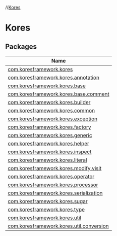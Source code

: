 //[Kores](index.md)

# Kores

## Packages

| Name |
|---|
| [com.koresframework.kores](-kores/com.koresframework.kores/index.md) |
| [com.koresframework.kores.annotation](-kores/com.koresframework.kores.annotation/index.md) |
| [com.koresframework.kores.base](-kores/com.koresframework.kores.base/index.md) |
| [com.koresframework.kores.base.comment](-kores/com.koresframework.kores.base.comment/index.md) |
| [com.koresframework.kores.builder](-kores/com.koresframework.kores.builder/index.md) |
| [com.koresframework.kores.common](-kores/com.koresframework.kores.common/index.md) |
| [com.koresframework.kores.exception](-kores/com.koresframework.kores.exception/index.md) |
| [com.koresframework.kores.factory](-kores/com.koresframework.kores.factory/index.md) |
| [com.koresframework.kores.generic](-kores/com.koresframework.kores.generic/index.md) |
| [com.koresframework.kores.helper](-kores/com.koresframework.kores.helper/index.md) |
| [com.koresframework.kores.inspect](-kores/com.koresframework.kores.inspect/index.md) |
| [com.koresframework.kores.literal](-kores/com.koresframework.kores.literal/index.md) |
| [com.koresframework.kores.modify.visit](-kores/com.koresframework.kores.modify.visit/index.md) |
| [com.koresframework.kores.operator](-kores/com.koresframework.kores.operator/index.md) |
| [com.koresframework.kores.processor](-kores/com.koresframework.kores.processor/index.md) |
| [com.koresframework.kores.serialization](-kores/com.koresframework.kores.serialization/index.md) |
| [com.koresframework.kores.sugar](-kores/com.koresframework.kores.sugar/index.md) |
| [com.koresframework.kores.type](-kores/com.koresframework.kores.type/index.md) |
| [com.koresframework.kores.util](-kores/com.koresframework.kores.util/index.md) |
| [com.koresframework.kores.util.conversion](-kores/com.koresframework.kores.util.conversion/index.md) |
